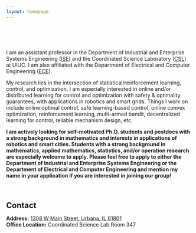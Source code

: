 ```yaml
---
layout: homepage
---
```


<br>
<br>
<br>

I am an assistant professor in the Department of Industrial and Enterprise Systems Engineering ([ISE](https://ise.illinois.edu/)) and  the Coordinated Science Laboratory ([CSL](https://csl.illinois.edu/)) at UIUC. I am also affiliated with the Department of Electrical and Computer Engineering ([ECE](https://ece.illinois.edu/)).



My research lies in the intersection of statistical/reinforcement learning, control, and optimization. I am especially interested in online and/or distributed learning for control and optimization with safety & optimality guarantees, with applications in robotics and smart grids. Things I work on include online optimal control, safe learning-based control,  online convex optimization, reinforcement learning, multi-armed bandit, decentralized learning for control, reliable mechanism design, etc.



**I am actively looking for self-motivated Ph.D. students and postdocs with a strong background in mathematics and interests in applications of robotics and smart cities. Students with a strong background in mathematics, applied mathematics, statistics, and/or operation research are especially welcome to apply. Please feel free to apply to either the Department of Industrial and Enterprise Systems Engineering or the Department of Electrical and Computer Engineering and mention my name in your application if you are interested in joining our group!**


<!--
postdoc in the Department of Computing + Mathematical Sciences at the California Institute of Technology. I am fortunate to work with [Prof. Adam Wierman](https://adamwierman.com/). I received my PhD in Applied Math at [Harvard University](https://www.seas.harvard.edu/applied-mathematics) in 2021, where I was fortunate to be advised by [Prof. Na Li](https://nali.seas.harvard.edu/). Besides, I received my master degree at Harvard and my bachelor degree at the [University of Science and Technology of China (USTC)](http://en.ustc.edu.cn/), both in Applied Math. My other research experiences include one year as a postdoc at the [University of Illinois Urbana-Champaign (UIUC)](https://ise.illinois.edu/) in 2021-2022, where I was fortunate to work with [Prof. Jeff Shamma](https://ise.illinois.edu/directory/profile/jshamma); and summer research internship at [MIT-IBM Watson AI Lab](https://mitibmwatsonailab.mit.edu/) in 2020, working with [Subhro Das](https://researcher.watson.ibm.com/researcher/view.php?person=ibm-Subhro.Das).
-->



<!--
{% include_relative _includes/news.md %}
-->

<h1 id="contact"></h1>

<h2 style="margin: 60px 0px 10px;">Contact</h2>

<p><strong>Address:</strong> <a href="https://goo.gl/maps/QsVs7zNRu6NoJjKd6">1308 W Main Street, Urbana, IL 61801</a>
<br />
<strong>Office Location:</strong> Coordinated Science Lab Room 347
